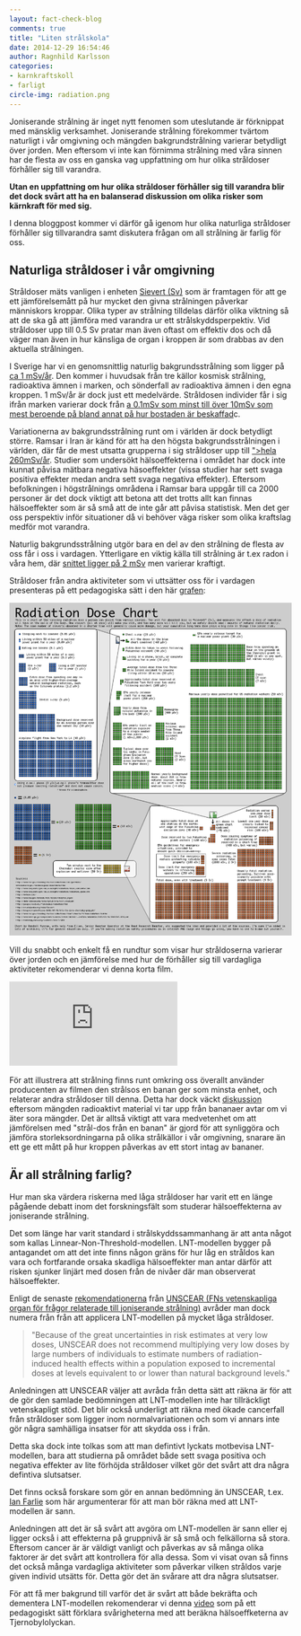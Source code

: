 ```yaml
---
layout: fact-check-blog
comments: true
title: "Liten strålskola"
date: 2014-12-29 16:54:46
author: Ragnhild Karlsson
categories:
- karnkraftskoll
- farligt
circle-img: radiation.png
---
```


Joniserande strålning är inget nytt fenomen som uteslutande är förknippat med mänsklig verksamhet. Joniserande strålning förekommer tvärtom naturligt i vår omgivning och mängden bakgrundstrålning varierar betydligt över jorden. Men eftersom vi inte kan förnimma strålning med våra sinnen har de flesta av oss en ganska vag uppfattning om hur olika stråldoser förhåller sig till varandra. 

<b>Utan en uppfattning om hur olika stråldoser förhåller sig till varandra blir det dock svårt att ha en balanserad diskussion om olika risker som kärnkraft för med sig.</b> 

I denna bloggpost kommer vi därför gå igenom hur olika naturliga stråldoser förhåller sig tillvarandra samt diskutera frågan om all strålning är farlig för oss.

<h2>Naturliga stråldoser i vår omgivning</h2>
Stråldoser mäts vanligen i enheten <a href="https://sv.wikipedia.org/wiki/Sievert">Sievert (Sv)</a> som är framtagen för att ge ett jämförelsemått på hur mycket den givna strålningen påverkar människors kroppar. Olika typer av strålning tilldelas därför olika viktning så att de ska gå att jämföra med varandra ur ett strålskyddsperpektiv. Vid stråldoser upp till 0.5 Sv pratar man även oftast om effektiv dos och då väger man även in hur känsliga de organ i kroppen är som drabbas av den aktuella strålningen. 

<span class="flag-icon flag-icon-se fa-3x chapter-icon"></span>I Sverige har vi en genomsnittlig naturlig bakgrundsstrålning som ligger på <a href="https://sv.wikipedia.org/wiki/Bakgrundsstr%C3%A5lning">ca 1 mSv/år</a>. Den kommer i huvudsak från tre källor kosmisk strålning, radioaktiva ämnen i marken, och sönderfall av radioaktiva ämnen i den egna kroppen.
1 mSv/år är dock just ett medelvärde. Stråldosen individer får i sig ifrån marken varierar dock från <a href="http://www.analys.se/lankar/Bakgrunder/2008/Bakgrund_1_2008.pdf">a 0.1mSv som minst till över 10mSv som mest beroende på bland annat på hur bostaden är beskaffad</a>c.

<i class="fa fa-globe  fa-5x chapter-icon " style="color:green"></i>Variationerna av bakgrundsstrålning runt om i världen är dock betydligt större. Ramsar i Iran är känd för att ha den högsta bakgrundsstrålningen i världen, där får de mest utsatta grupperna i sig stråldoser upp till <a href="http://www.ncbi.nlm.nih.gov/pubmed/11769138">">hela 260mSv/år</a>. Studier som undersökt hälsoeffekterna i området har dock inte kunnat påvisa mätbara negativa häsoeffekter (vissa studier har sett svaga positiva effekter medan andra sett svaga negativa effekter). Eftersom befolkningen i högstrålnings områdena i Ramsar bara uppgår till ca 2000 personer är det dock viktigt att betona att det trotts allt kan finnas hälsoeffekter som är så små att de inte går att påvisa statistisk. Men det ger oss perspektiv inför situationer då vi behöver väga risker som olika kraftslag medför mot varandra. 

Naturlig bakgrundsstrålning utgör bara en del av den strålning de flesta av oss får i oss i vardagen. Ytterligare en viktig källa till strålning är t.ex radon i våra hem, där <a href="https://sv.wikipedia.org/wiki/Bakgrundsstr%C3%A5lning">snittet ligger på 2 mSv</a> men varierar kraftigt.

Stråldoser från andra aktiviteter som vi uttsätter oss för i vardagen presenteras på ett pedagogiska sätt i den här <a href="https://xkcd.com/radiation/">grafen</a>:

<img class="img-responsive blog-img" src="/assets/img/fact-check/radiation-xkcd.png">

Vill du snabbt och enkelt få en rundtur som visar hur stråldoserna varierar över jorden och en jämförelse med hur de förhåller sig till vardagliga aktiviteter rekomenderar vi denna korta film. 

<iframe src="https://www.youtube.com/embed/TRL7o2kPqw0" frameborder="0" allowfullscreen></iframe>

För att illustrera att strålning finns runt omkring oss överallt använder producenten av filmen den strålsos en banan ger som minsta enhet, och relaterar andra stråldoser till denna. Detta har dock väckt <a href="https://en.wikipedia.org/wiki/Banana_equivalent_dose">diskussion</a> eftersom mängden radioaktivt material vi tar upp från bananaer avtar om vi äter sora mängder. Det är alltså viktigt att vara medvetenhet om att jämförelsen med "strål-dos från en banan" är gjord för att synliggöra och jämföra storleksordningarna på olika strålkällor i vår omgivning, snarare än ett ge ett mått på hur kroppen påverkas av ett stort intag av bananer.

<h2>Är all strålning farlig?</h2>

Hur man ska värdera riskerna med låga stråldoser har varit ett en länge pågående debatt inom det forskningsfält som studerar hälsoeffekterna av joniserande strålning.

Det som länge har varit standard i strålskyddssammanhang är att anta något som kallas Linnear-Non-Threshold-modellen.  LNT-modellen bygger på antagandet om att det inte finns någon gräns för hur låg en stråldos kan vara och fortfarande orsaka skadliga hälsoeffekter man antar därför att risken sjunker linjärt med dosen från de nivåer där man observerat hälsoeffekter.

Enligt de senaste <a href="/assets/files/UNSCEAR_low_doses_radiation_speech_weiss.pdf">rekomendationerna</a> från <a href="http://www.unscear.org/unscear/en/publications.html">UNSCEAR (FNs vetenskapliga organ för frågor relaterade till joniserande strålning)</a> avråder man dock numera från från att applicera LNT-modellen på mycket låga stråldoser. 

<blockquote>"Because of the great uncertainties in risk estimates at very low doses, UNSCEAR does not recommend multiplying very low doses by large numbers of individuals to estimate numbers of radiation-induced health effects within a population exposed to incremental doses at levels equivalent to or lower than natural background levels."</blockquote>

Anledningen att UNSCEAR väljer att avråda från detta sätt att räkna är för att de gör den samlade bedömningen att LNT-modellen inte har tillräckligt vetenskapligt stöd. Det blir också underligt att räkna med ökade cancerfall från stråldoser som ligger inom normalvariationen och som vi annars inte gör några samhälliga insatser för att skydda oss i från. 

Detta ska dock inte tolkas som att man defintivt lyckats motbevisa LNT-modellen, bara att studierna på området både sett svaga positiva och negativa effekter av lite förhöjda stråldoser vilket gör det svårt att dra några defintiva slutsatser.

Det finns också forskare som gör en annan bedömning än UNSCEAR, t.ex. <a href="http://www.ianfairlie.org/news/unscear-attempt-to-limit-collective-dose-assessments-from-fukushimas-fallout/">Ian Farlie</a> som här argumenterar för att man bör räkna med att LNT-modellen är sann. 

Anledningen att det är så svårt att avgöra om LNT-modellen är sann eller ej ligger också i att effekterna på gruppnivå är så små och felkällorna så stora. Eftersom cancer är är väldigt vanligt och påverkas av så många olika faktorer är det svårt att kontrollera för alla dessa. Som vi visat ovan så finns det också många vardagliga aktiviteter som påverkar vilken stråldos varje given individ utsätts för. Detta gör det än svårare att dra några slutsatser. 

För att få mer bakgrund till varför det är svårt att både bekräfta och dementera LNT-modellen rekomenderar vi denna <a href="https://www.youtube.com/watch?v=TpC_cPlx16g">video</a> som på ett pedagogiskt sätt förklara svårigheterna med att beräkna hälsoeffketerna av Tjernobylolyckan.
